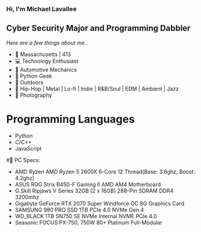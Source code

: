 ### Hi, I'm Michael Lavallee
## Cyber Security Major and Programming Dabbler
*Here are a few things about me..*


* 🍂 Massachusetts | 413
* 💻 Technology Enthusiast
* 🔧 Automotive Mechanics 
* 🐍 Python Geek
* 🌲 Outdoors 
* 🎵 Hip-Hop | Metal | Lo-fi | Indie | R&B/Soul | EDM | Ambient | Jazz
* 🎨 Photography 

# Programming Languages 
* Python
* C/C++
* JavaScript

#🧰 PC Specs:
* AMD Ryzen AMD Ryzen 5 2600X 6-Core 12 Thread(Base: 3.6ghz, Boost: 4.2ghz)
* ASUS ROG Strix B450-F Gaming II AMD AM4 Motherboard
* G.Skill Ripjaws V Series 32GB (2 x 16GB) 288-Pin SDRAM DDR4 3200mhz
* Gigabyte GeForce RTX 2070 Super Windforce OC 8G Graphics Card
* SAMSUNG 980 PRO SSD 1TB PCIe 4.0 NVMe Gen 4
* WD_BLACK 1TB SN750 SE NVMe Internal NVME PCIe 4.0
* Seasonic FOCUS PX-750, 750W 80+ Platinum Full-Modular

